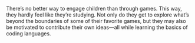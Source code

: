  There’s no better way to engage children than through games. This way, they hardly feel like they’re studying.
Not only do they get to explore what’s beyond the boundaries of some of their favorite games, but they may also
be motivated to contribute their own ideas—all while learning the basics of coding languages.
